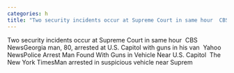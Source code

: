 ```yaml
---
categories: h
title: "Two security incidents occur at Supreme Court in same hour  CBS News"
---
```

Two security incidents occur at Supreme Court in same hour&nbsp;&nbsp;CBS NewsGeorgia man, 80, arrested at U.S. Capitol with guns in his van&nbsp;&nbsp;Yahoo NewsPolice Arrest Man Found With Guns in Vehicle Near U.S. Capitol&nbsp;&nbsp;The New York TimesMan arrested in suspicious vehicle near Suprem